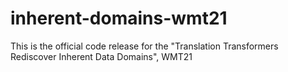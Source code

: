 # inherent-domains-wmt21
This is the official code release for the "Translation Transformers Rediscover Inherent Data Domains", WMT21

